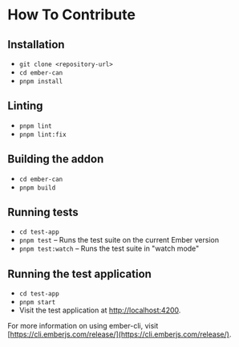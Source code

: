 # How To Contribute

## Installation

- `git clone <repository-url>`
- `cd ember-can`
- `pnpm install`

## Linting

- `pnpm lint`
- `pnpm lint:fix`

## Building the addon

- `cd ember-can`
- `pnpm build`

## Running tests

- `cd test-app`
- `pnpm test` – Runs the test suite on the current Ember version
- `pnpm test:watch` – Runs the test suite in "watch mode"

## Running the test application

- `cd test-app`
- `pnpm start`
- Visit the test application at [http://localhost:4200](http://localhost:4200).

For more information on using ember-cli, visit [https://cli.emberjs.com/release/](https://cli.emberjs.com/release/).
